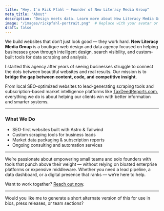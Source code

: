 ```yaml
---
title: "Hey, I’m Rick Pfahl — Founder of New Literacy Media Group"
meta_title: "About"
description: "Design meets data. Learn more about New Literacy Media Group — a web and media agency blending SEO, custom scraping, and smart design."
image: "/images/rickpfahl-portrait.png"  # Replace with your avatar or team image
draft: false
---
```


We build websites that don’t just look good — they work hard.
**New Literacy Media Group** is a boutique web design and data agency focused on helping businesses grow through intelligent design, search visibility, and custom-built tools for data scraping and analysis.

I started this agency after years of seeing businesses struggle to connect the dots between beautiful websites and real results. Our mission is to **bridge the gap between content, code, and competitive insight**.

From local SEO-optimized websites to lead-generating scraping tools and subscription-based market intelligence platforms like [TaxDeedReports.com](https://taxdeedreports.com), everything we do is about helping our clients win with better information and smarter systems.

---

### What We Do

* SEO-first websites built with Astro & Tailwind
* Custom scraping tools for business leads
* Market data packaging & subscription reports
* Ongoing consulting and automation services

---

We’re passionate about empowering small teams and solo founders with tools that punch above their weight — without relying on bloated enterprise platforms or expensive middleware. Whether you need a lead pipeline, a data dashboard, or a digital presence that ranks — we’re here to help.

Want to work together? [Reach out now](/contact).

---

Would you like me to generate a short alternate version of this for use in bios, press releases, or team sections?
